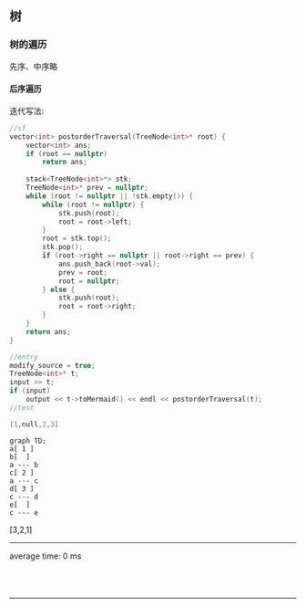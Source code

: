 <!-- @import "_pre.css" -->

## 树

### 树的遍历

先序、中序略

#### 后序遍历

迭代写法:

```cpp {cmd=run}
//sf
vector<int> postorderTraversal(TreeNode<int>* root) {
    vector<int> ans;
    if (root == nullptr)
        return ans;
    
    stack<TreeNode<int>*> stk;
    TreeNode<int>* prev = nullptr;
    while (root != nullptr || !stk.empty()) {
        while (root != nullptr) {
            stk.push(root);
            root = root->left;
        }
        root = stk.top();
        stk.pop();
        if (root->right == nullptr || root->right == prev) {
            ans.push_back(root->val);
            prev = root;
            root = nullptr;
        } else {
            stk.push(root);
            root = root->right;
        }
    }
    return ans;
}
```
```cpp {cmd=run continue hide}
//entry
modify_source = true;
TreeNode<int>* t;
input >> t;
if (input)
    output << t->toMermaid() << endl << postorderTraversal(t);
//test
```
```cpp {cmd=run continue modify_source}
[1,null,2,3]
```

<!-- code_chunk_output -->

<div class=code-output> 

```mermaid 
graph TD; 
a[ 1 ] 
b[  ] 
a --- b
c[ 2 ] 
a --- c
d[ 3 ] 
c --- d
e[  ] 
c --- e
``` 

 [3,2,1]

<hr class=code-hr> average time: 0 ms


</div> 



<!-- /code_chunk_output -->

<br>
<br>
<br>

---

